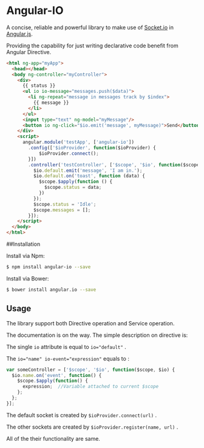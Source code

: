 # Angular-IO

A concise, reliable and powerful library to make use of [Socket.io](http://socket.io/) in [Angular.js](https://angularjs.org/).

Providing the capability for just writing declarative code benefit from Angular Directive.


```html
<html ng-app="myApp">
  <head></head>
  <body ng-controller="myController">
    <div>
      {{ status }}
      <ul io io-message="messages.push($data)">
        <li ng-repeat="message in messages track by $index">
          {{ message }}
        </li>
      </ul>
      <input type="text" ng-model="myMessage"/>
      <button io ng-click="$io.emit('message', myMessage)">Send</button>
    </div>
    <script>
      angular.module('testApp', ['angular-io'])
        .config(['$ioProvider', function($ioProvider) {
            $ioProvider.connect();
        }])
        .controller('testController', ['$scope', '$io', function($scope, $io) {
          $io.default.emit('message', 'I am in.');
          $io.default.on('toast', function (data) {
            $scope.$apply(function () {
              $scope.status = data;
            })
          });
          $scope.status = 'Idle';
          $scope.messages = [];
        }]);
    </script>
  </body>
</html>
```


##Installation

Install via Npm:

```bash
$ npm install angular-io --save
```

Install via Bower:

```bash
$ bower install angular.io --save
```


## Usage

The library support both Directive operation and Service operation.

The documentation is on the way. The simple description on directive is:

The single `io` attribute is equal to `io="default"` .

The `io="name" io-event="expression"` equals to :

```js
var someController = ['$scope', '$io', function($scope, $io) {
  $io.name.on('event', function() {
    $scope.$apply(function() {
      expression;  //Variable attached to current $scope
    };
  };
}];
```

The default socket is created by `$ioProvider.connect(url)` .

The other sockets are created by `$ioProvider.register(name, url)` .

All of the their functionality are same.

